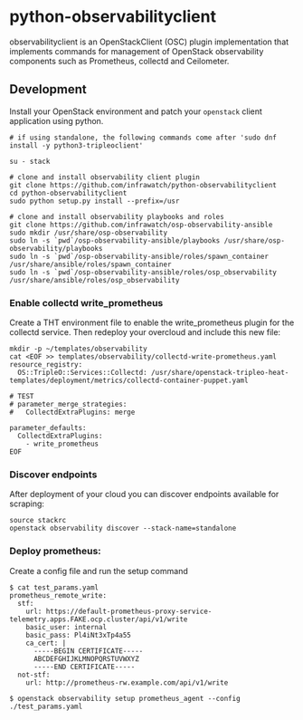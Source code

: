 # python-observabilityclient

observabilityclient is an OpenStackClient (OSC) plugin implementation that
implements commands for management of OpenStack observability components such
as Prometheus, collectd and Ceilometer.

## Development

Install your OpenStack environment and patch your `openstack` client application using python.

```
# if using standalone, the following commands come after 'sudo dnf install -y python3-tripleoclient'

su - stack

# clone and install observability client plugin
git clone https://github.com/infrawatch/python-observabilityclient
cd python-observabilityclient
sudo python setup.py install --prefix=/usr

# clone and install observability playbooks and roles
git clone https://github.com/infrawatch/osp-observability-ansible
sudo mkdir /usr/share/osp-observability
sudo ln -s `pwd`/osp-observability-ansible/playbooks /usr/share/osp-observability/playbooks
sudo ln -s `pwd`/osp-observability-ansible/roles/spawn_container /usr/share/ansible/roles/spawn_container
sudo ln -s `pwd`/osp-observability-ansible/roles/osp_observability /usr/share/ansible/roles/osp_observability
```

### Enable collectd write_prometheus
Create a THT environment file to enable the write_prometheus plugin for the collectd service. Then redeploy your overcloud and include this new file:

```
mkdir -p ~/templates/observability
cat <EOF >> templates/observability/collectd-write-prometheus.yaml
resource_registry:
  OS::TripleO::Services::Collectd: /usr/share/openstack-tripleo-heat-templates/deployment/metrics/collectd-container-puppet.yaml

# TEST
# parameter_merge_strategies:
#   CollectdExtraPlugins: merge

parameter_defaults:
  CollectdExtraPlugins:
    - write_prometheus
EOF
```

### Discover endpoints
After deployment of your cloud you can discover endpoints available for scraping:

```
source stackrc
openstack observability discover --stack-name=standalone
```

### Deploy prometheus:
Create a config file and run the setup command

```
$ cat test_params.yaml
prometheus_remote_write:
  stf:
    url: https://default-prometheus-proxy-service-telemetry.apps.FAKE.ocp.cluster/api/v1/write
    basic_user: internal
    basic_pass: Pl4iNt3xTp4a55
    ca_cert: |
      -----BEGIN CERTIFICATE-----
      ABCDEFGHIJKLMNOPQRSTUVWXYZ
      -----END CERTIFICATE-----
  not-stf:
    url: http://prometheus-rw.example.com/api/v1/write

$ openstack observability setup prometheus_agent --config ./test_params.yaml
```
